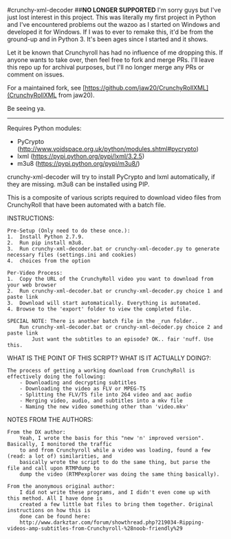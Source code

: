 #crunchy-xml-decoder
##**NO LONGER SUPPORTED**
I'm sorry guys but I've just lost interest in this project. This was literally my first project in Python and I've encountered problems out the wazoo as I started on Windows and developed it for Windows. If I was to ever to remake this, it'd be from the ground-up and in Python 3. It's been ages since I started and it shows.

Let it be known that Crunchyroll has had no influence of me dropping this. If anyone wants to take over, then feel free to fork and merge PRs. I'll leave this repo up for archival purposes, but I'll no longer merge any PRs or comment on issues. 

For a maintained fork, see [https://github.com/jaw20/CrunchyRollXML](CrunchyRollXML from jaw20).

Be seeing ya.

----

Requires Python modules:
- PyCrypto (http://www.voidspace.org.uk/python/modules.shtml#pycrypto)
- lxml (https://pypi.python.org/pypi/lxml/3.2.5)
- m3u8 (https://pypi.python.org/pypi/m3u8/)

crunchy-xml-decoder will try to install PyCrypto and lxml automatically,
if they are missing. m3u8 can be installed using PIP.


This is a composite of various scripts required to download video files from CrunchyRoll
that have been automated with a batch file.


INSTRUCTIONS:

    Pre-Setup (Only need to do these once.):
    1.  Install Python 2.7.9.
    2.  Run pip install m3u8.
    3.  Run crunchy-xml-decoder.bat or crunchy-xml-decoder.py to generate necessary files (settings.ini and cookies)
    4.  choices from the option

    Per-Video Process:
    1.  Copy the URL of the CrunchyRoll video you want to download from your web browser
    2.  Run crunchy-xml-decoder.bat or crunchy-xml-decoder.py choice 1 and paste link
    3.  Download will start automatically. Everything is automated.
    4. Browse to the 'export' folder to view the completed file.

    SPECIAL NOTE: There is another batch file in the _run folder..
        Run crunchy-xml-decoder.bat or crunchy-xml-decoder.py choice 2 and paste link
            Just want the subtitles to an episode? OK.. fair 'nuff. Use this.


WHAT IS THE POINT OF THIS SCRIPT? WHAT IS IT ACTUALLY DOING?:

    The process of getting a working download from CrunchyRoll is effectively doing the following:
        - Downloading and decrypting subtitles
        - Downloading the video as FLV or MPEG-TS
        - Splitting the FLV/TS file into 264 video and aac audio
        - Merging video, audio, and subtitles into a mkv file
        - Naming the new video something other than 'video.mkv'


NOTES FROM THE AUTHORS:

    From the DX author:
        Yeah, I wrote the basis for this "new 'n' improved version". Basically, I monitored the traffic
        to and from Crunchyroll while a video was loading, found a few (read: a lot of) similarities, and
        basically wrote the script to do the same thing, but parse the file and call upon RTMPdump to
        dump the video (RTMPexplorer was doing the same thing basically).

    From the anonymous original author:
        I did not write these programs, and I didn't even come up with this method. All I have done is
        created a few little bat files to bring them together. Original instructions on how this is
        done can be found here:
        http://www.darkztar.com/forum/showthread.php?219034-Ripping-videos-amp-subtitles-from-Crunchyroll-%28noob-friendly%29
